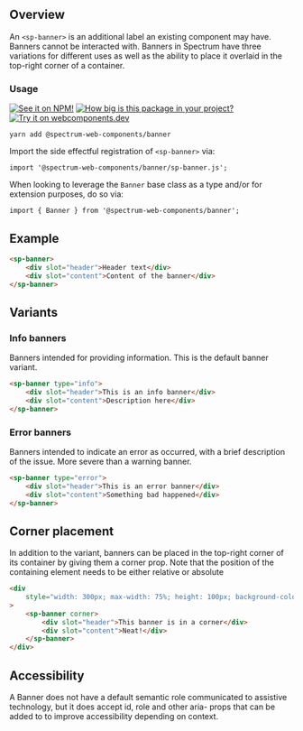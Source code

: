 ## Overview

An `<sp-banner>` is an additional label an existing component may have. Banners cannot be interacted with. Banners in Spectrum have three variations for different uses as well as the ability to place it overlaid in the top-right corner of a container.

### Usage

[![See it on NPM!](https://img.shields.io/npm/v/@spectrum-web-components/banner?style=for-the-badge)](https://www.npmjs.com/package/@spectrum-web-components/banner)
[![How big is this package in your project?](https://img.shields.io/bundlephobia/minzip/@spectrum-web-components/banner?style=for-the-badge)](https://bundlephobia.com/result?p=@spectrum-web-components/banner)
[![Try it on webcomponents.dev](https://img.shields.io/badge/Try%20it%20on-webcomponents.dev-green?style=for-the-badge)](https://webcomponents.dev/edit/collection/fO75441E1Q5ZlI0e9pgq/qsv9Ztje6fUhANFmk8EA/src/index.ts)

```
yarn add @spectrum-web-components/banner
```

Import the side effectful registration of `<sp-banner>` via:

```
import '@spectrum-web-components/banner/sp-banner.js';
```

When looking to leverage the `Banner` base class as a type and/or for extension purposes, do so via:

```
import { Banner } from '@spectrum-web-components/banner';
```

## Example

```html
<sp-banner>
    <div slot="header">Header text</div>
    <div slot="content">Content of the banner</div>
</sp-banner>
```

## Variants

### Info banners

Banners intended for providing information. This is the default banner variant.

```html
<sp-banner type="info">
    <div slot="header">This is an info banner</div>
    <div slot="content">Description here</div>
</sp-banner>
```

### Error banners

Banners intended to indicate an error as occurred, with a brief description of the issue. More severe than a warning banner.

```html
<sp-banner type="error">
    <div slot="header">This is an error banner</div>
    <div slot="content">Something bad happened</div>
</sp-banner>
```

## Corner placement

In addition to the variant, banners can be placed in the top-right corner of its container by giving them a corner prop. Note that the position of the containing element needs to be either relative or absolute

```html
<div
    style="width: 300px; max-width: 75%; height: 100px; background-color: #ba598b; position: relative;"
>
    <sp-banner corner>
        <div slot="header">This banner is in a corner</div>
        <div slot="content">Neat!</div>
    </sp-banner>
</div>
```

## Accessibility

A Banner does not have a default semantic role communicated to assistive technology, but it does accept id, role and other aria- props that can be added to to improve accessibility depending on context.
